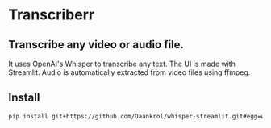# Transcriberr
## Transcribe any video or audio file.

It uses OpenAI's Whisper to transcribe any text. The UI is made with Streamlit. 
Audio is automatically extracted from video files using ffmpeg. 

## Install
```bash
pip install git+https://github.com/Daankrol/whisper-streamlit.git#egg=whisper
```
